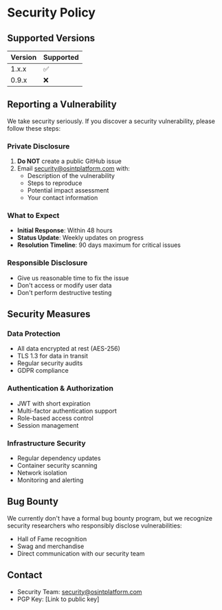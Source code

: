 # Security Policy

## Supported Versions

| Version | Supported          |
| ------- | ------------------ |
| 1.x.x   | :white_check_mark: |
| 0.9.x   | :x:                |

## Reporting a Vulnerability

We take security seriously. If you discover a security vulnerability, please follow these steps:

### Private Disclosure
1. **Do NOT** create a public GitHub issue
2. Email security@osintplatform.com with:
   - Description of the vulnerability
   - Steps to reproduce
   - Potential impact assessment
   - Your contact information

### What to Expect
- **Initial Response**: Within 48 hours
- **Status Update**: Weekly updates on progress
- **Resolution Timeline**: 90 days maximum for critical issues

### Responsible Disclosure
- Give us reasonable time to fix the issue
- Don't access or modify user data
- Don't perform destructive testing

## Security Measures

### Data Protection
- All data encrypted at rest (AES-256)
- TLS 1.3 for data in transit
- Regular security audits
- GDPR compliance

### Authentication & Authorization
- JWT with short expiration
- Multi-factor authentication support
- Role-based access control
- Session management

### Infrastructure Security
- Regular dependency updates
- Container security scanning
- Network isolation
- Monitoring and alerting

## Bug Bounty

We currently don't have a formal bug bounty program, but we recognize security researchers who responsibly disclose vulnerabilities:

- Hall of Fame recognition
- Swag and merchandise
- Direct communication with our security team

## Contact

- Security Team: security@osintplatform.com
- PGP Key: [Link to public key]